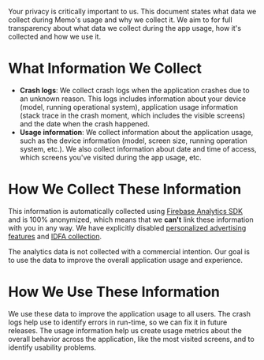 Your privacy is critically important to us. This document states what data we collect during Memo's usage and why we 
collect it. We aim to for full transparency about what data we collect during the app usage, how it's collected and how
we use it.

# What Information We Collect

- **Crash logs**: We collect crash logs when the application crashes due to an unknown reason. This logs includes 
information about your device (model, running operational system), application usage information (stack trace in the 
crash moment, which includes the visible screens) and the date when the crash happened.
- **Usage information**: We collect information about the application usage, such as the device information (model, screen 
size, running operation system, etc.). We also collect information about date and time of access, which screens you've
visited during the app usage, etc.

# How We Collect These Information

This information is automatically collected using [Firebase Analytics SDK](https://firebase.google.com/docs/analytics) 
and is 100% anonymized, which means that we **can't** link these information with you in any way. We have explicitly 
disabled [personalized advertising features](https://firebase.google.com/docs/analytics/configure-data-collection?platform=android#configure_the_use_of_data)
and [IDFA collection](https://firebase.google.com/docs/analytics/configure-data-collection?platform=ios#disable-IDFA-collection).

The analytics data is not collected with a commercial intention. Our goal is to use the data to improve the overall 
application usage and experience.

# How We Use These Information

We use these data to improve the application usage to all users. The crash logs help use to identify errors in run-time,
so we can fix it in future releases. The usage information help us create usage metrics about the overall behavior 
across the application, like the most visited screens, and to identify usability problems.
